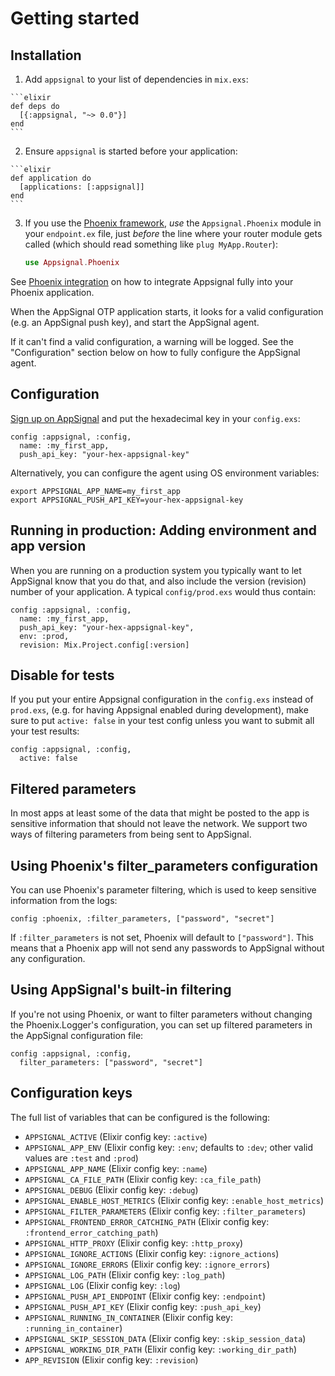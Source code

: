 # Getting started


## Installation

  1. Add `appsignal` to your list of dependencies in `mix.exs`:

    ```elixir
    def deps do
      [{:appsignal, "~> 0.0"}]
    end
    ```

  2. Ensure `appsignal` is started before your application:

    ```elixir
    def application do
      [applications: [:appsignal]]
    end
    ```

  3. If you use the
     [Phoenix framework](http://www.phoenixframework.org/), *use* the
     `Appsignal.Phoenix` module in your `endpoint.ex` file, just
     *before* the line where your router module gets called
     (which should read something like `plug MyApp.Router`):

     ```elixir
     use Appsignal.Phoenix
     ```

See [Phoenix integration](https://hexdocs.pm/appsignal/phoenix.html)
on how to integrate Appsignal fully into your Phoenix application.

When the AppSignal OTP application starts, it looks for a valid
configuration (e.g. an AppSignal push key), and start the AppSignal agent.

If it can't find a valid configuration, a warning will be logged. See
the "Configuration" section below on how to fully configure the
AppSignal agent.


## Configuration

[Sign up on AppSignal](https://appsignal.com/users/sign_up) and put
the hexadecimal key in your `config.exs`:

    config :appsignal, :config,
      name: :my_first_app,
      push_api_key: "your-hex-appsignal-key"

Alternatively, you can configure the agent using OS environment variables:

    export APPSIGNAL_APP_NAME=my_first_app
    export APPSIGNAL_PUSH_API_KEY=your-hex-appsignal-key


## Running in production: Adding environment and app version

When you are running on a production system you typically want to let
AppSignal know that you do that, and also include the version
(revision) number of your application.  A typical `config/prod.exs`
would thus contain:

    config :appsignal, :config,
      name: :my_first_app,
      push_api_key: "your-hex-appsignal-key",
      env: :prod,
      revision: Mix.Project.config[:version]

## Disable for tests

If you put your entire Appsignal configuration in the `config.exs`
instead of `prod.exs`, (e.g. for having Appsignal enabled during
development), make sure to put `active: false` in your test config
unless you want to submit all your test results:

    config :appsignal, :config,
      active: false

## Filtered parameters

In most apps at least some of the data that might be posted to the app is
sensitive information that should not leave the network. We support two ways of
filtering parameters from being sent to AppSignal.

## Using Phoenix's filter_parameters configuration

You can use Phoenix's parameter filtering, which is used to keep sensitive
information from the logs:

    config :phoenix, :filter_parameters, ["password", "secret"]

If `:filter_parameters` is not set, Phoenix will default to `["password"]`. This
means that a Phoenix app will not send any passwords to AppSignal without any
configuration.

## Using AppSignal's built-in filtering

If you're not using Phoenix, or want to filter parameters without changing the
Phoenix.Logger's configuration, you can set up filtered parameters in the
AppSignal configuration file:

    config :appsignal, :config,
      filter_parameters: ["password", "secret"]

## Configuration keys

The full list of variables that can be configured is the following:

 - `APPSIGNAL_ACTIVE` (Elixir config key: `:active`)
 - `APPSIGNAL_APP_ENV` (Elixir config key: `:env`; defaults to `:dev`; other valid values are `:test` and `:prod`)
 - `APPSIGNAL_APP_NAME` (Elixir config key: `:name`)
 - `APPSIGNAL_CA_FILE_PATH` (Elixir config key: `:ca_file_path`)
 - `APPSIGNAL_DEBUG` (Elixir config key: `:debug`)
 - `APPSIGNAL_ENABLE_HOST_METRICS` (Elixir config key: `:enable_host_metrics`)
 - `APPSIGNAL_FILTER_PARAMETERS` (Elixir config key: `:filter_parameters`)
 - `APPSIGNAL_FRONTEND_ERROR_CATCHING_PATH` (Elixir config key: `:frontend_error_catching_path`)
 - `APPSIGNAL_HTTP_PROXY` (Elixir config key: `:http_proxy`)
 - `APPSIGNAL_IGNORE_ACTIONS` (Elixir config key: `:ignore_actions`)
 - `APPSIGNAL_IGNORE_ERRORS` (Elixir config key: `:ignore_errors`)
 - `APPSIGNAL_LOG_PATH` (Elixir config key: `:log_path`)
 - `APPSIGNAL_LOG` (Elixir config key: `:log`)
 - `APPSIGNAL_PUSH_API_ENDPOINT` (Elixir config key: `:endpoint`)
 - `APPSIGNAL_PUSH_API_KEY` (Elixir config key: `:push_api_key`)
 - `APPSIGNAL_RUNNING_IN_CONTAINER` (Elixir config key: `:running_in_container`)
 - `APPSIGNAL_SKIP_SESSION_DATA` (Elixir config key: `:skip_session_data`)
 - `APPSIGNAL_WORKING_DIR_PATH` (Elixir config key: `:working_dir_path`)
 - `APP_REVISION` (Elixir config key: `:revision`)

